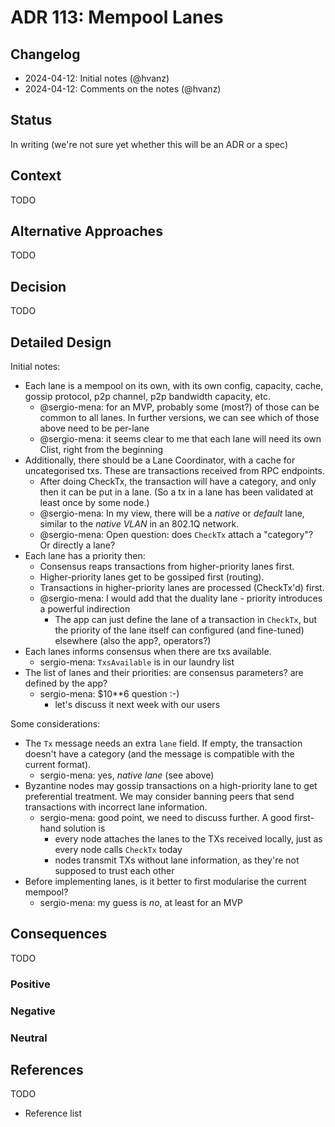 # ADR 113: Mempool Lanes

## Changelog

- 2024-04-12: Initial notes (@hvanz)
- 2024-04-12: Comments on the notes (@hvanz)

## Status

In writing (we're not sure yet whether this will be an ADR or a spec)

## Context

TODO

## Alternative Approaches

TODO

## Decision

TODO

## Detailed Design

Initial notes:
* Each lane is a mempool on its own, with its own config, capacity, cache, gossip protocol, p2p channel, p2p bandwidth capacity, etc.
  * @sergio-mena: for an MVP, probably some (most?) of those can be common to all lanes.
    In further versions, we can see which of those above need to be per-lane
  * @sergio-mena: it seems clear to me that each lane will need its own Clist, right from the beginning
* Additionally, there should be a Lane Coordinator, with a cache for uncategorised txs. These are transactions received from RPC endpoints.
  * After doing CheckTx, the transaction will have a category, and only then it can be put in a lane. (So a tx in a lane has been validated at least once by some node.)
  * @sergio-mena: In my view, there will be a _native_ or _default_ lane, similar to the _native VLAN_ in an 802.1Q network.
  * @sergio-mena: Open question: does `CheckTx` attach a "category"? Or directly a lane?
* Each lane has a priority then:
  * Consensus reaps transactions from higher-priority lanes first.
  * Higher-priority lanes get to be gossiped first (routing).
  * Transactions in higher-priority lanes are processed (CheckTx'd) first.
  * @sergio-mena: I would add that the duality lane - priority introduces a powerful indirection
    * The app can just define the lane of a transaction in `CheckTx`, but the priority of the lane
      itself can configured (and fine-tuned) elsewhere (also the app?, operators?)
* Each lanes informs consensus when there are txs available.
  * sergio-mena: `TxsAvailable` is in our laundry list
* The list of lanes and their priorities: are consensus parameters? are defined by the app?
  * sergio-mena: $10**6 question :-)
    * let's discuss it next week with our users

Some considerations:

* The `Tx` message needs an extra `lane` field. If empty, the transaction doesn't have a category (and the message is compatible with the current format).
  * sergio-mena: yes, _native lane_ (see above)
* Byzantine nodes may gossip transactions on a high-priority lane to get preferential treatment. We may consider banning peers that send transactions with incorrect lane information.
  * sergio-mena: good point, we need to discuss further. A good first-hand solution is
    * every node attaches the lanes to the TXs received locally, just as every node calls `CheckTx` today
    * nodes transmit TXs without lane information, as they're not supposed to trust each other
* Before implementing lanes, is it better to first modularise the current mempool?
  * sergio-mena: my guess is _no_, at least for an MVP

## Consequences

TODO

### Positive

### Negative

### Neutral

## References

TODO

- Reference list
